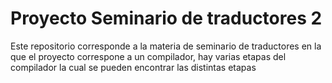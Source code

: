 # Proyecto Seminario de traductores 2

Este repositorio corresponde a la materia de seminario de traductores en la que el proyecto correspone a un compilador, hay varias etapas del compilador la cual se pueden encontrar las distintas etapas 
